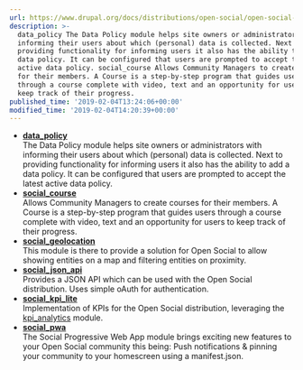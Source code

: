 ```yaml
---
url: https://www.drupal.org/docs/distributions/open-social/open-social-extensions
description: >-
  data_policy The Data Policy module helps site owners or administrators with
  informing their users about which (personal) data is collected. Next to
  providing functionality for informing users it also has the ability to add a
  data policy. It can be configured that users are prompted to accept the latest
  active data policy. social_course Allows Community Managers to create courses
  for their members. A Course is a step-by-step program that guides users
  through a course complete with video, text and an opportunity for users to
  keep track of their progress.
published_time: '2019-02-04T13:24:06+00:00'
modified_time: '2019-02-04T14:20:39+00:00'
---
```

* **[data\_policy](https://www.drupal.org/project/data%5Fpolicy)**  
 The Data Policy module helps site owners or administrators with informing their users about which (personal) data is collected. Next to providing functionality for informing users it also has the ability to add a data policy. It can be configured that users are prompted to accept the latest active data policy.
* [**social\_course**](https://www.drupal.org/project/social%5Fcourse)  
 Allows Community Managers to create courses for their members. A Course is a step-by-step program that guides users through a course complete with video, text and an opportunity for users to keep track of their progress.
* **[social\_geolocation](https://www.drupal.org/project/social%5Fgeolocation)**  
 This module is there to provide a solution for Open Social to allow showing entities on a map and filtering entities on proximity.
* [**social\_json\_api**](https://www.drupal.org/project/social%5Fjson%5Fapi)  
 Provides a JSON API which can be used with the Open Social distribution. Uses simple oAuth for authentication.
* **[social\_kpi\_lite](https://www.drupal.org/project/social%5Fkpi%5Flite)**  
 Implementation of KPIs for the Open Social distribution, leveraging the [kpi\_analytics](https://www.drupal.org/project/kpi%5Fanalytics) module.
* **[social\_pwa](https://www.drupal.org/project/social%5Fpwa)**  
 The Social Progressive Web App module brings exciting new features to your Open Social community this being: Push notifications & pinning your community to your homescreen using a manifest.json.